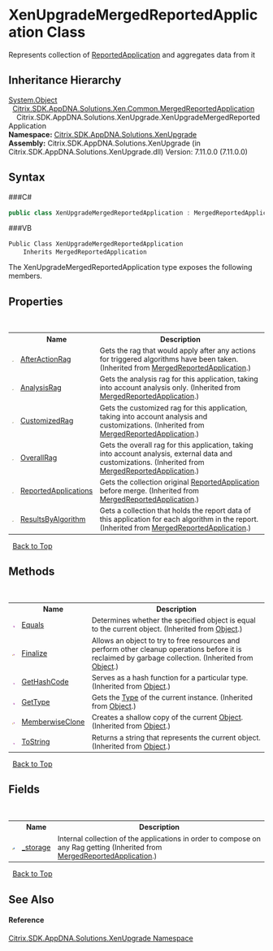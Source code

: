 # XenUpgradeMergedReportedApplication Class
 

Represents collection of <a href="T_Citrix_SDK_AppDNA_ReportedApplication">ReportedApplication</a> and aggregates data from it


## Inheritance Hierarchy
<a href="http://msdn2.microsoft.com/en-us/library/e5kfa45b" target="_blank">System.Object</a><br />&nbsp;&nbsp;<a href="T_Citrix_SDK_AppDNA_Solutions_Xen_Common_MergedReportedApplication">Citrix.SDK.AppDNA.Solutions.Xen.Common.MergedReportedApplication</a><br />&nbsp;&nbsp;&nbsp;&nbsp;Citrix.SDK.AppDNA.Solutions.XenUpgrade.XenUpgradeMergedReportedApplication<br />
**Namespace:**&nbsp;<a href="N_Citrix_SDK_AppDNA_Solutions_XenUpgrade">Citrix.SDK.AppDNA.Solutions.XenUpgrade</a><br />**Assembly:**&nbsp;Citrix.SDK.AppDNA.Solutions.XenUpgrade (in Citrix.SDK.AppDNA.Solutions.XenUpgrade.dll) Version: 7.11.0.0 (7.11.0.0)

## Syntax

###C#
```csharp
public class XenUpgradeMergedReportedApplication : MergedReportedApplication
```

###VB
```vbnet
Public Class XenUpgradeMergedReportedApplication
	Inherits MergedReportedApplication
```

The XenUpgradeMergedReportedApplication type exposes the following members.


## Properties
&nbsp;<table><tr><th></th><th>Name</th><th>Description</th></tr><tr><td>![Public property](media/pubproperty.gif "Public property")</td><td><a href="P_Citrix_SDK_AppDNA_Solutions_Xen_Common_MergedReportedApplication_AfterActionRag">AfterActionRag</a></td><td>
Gets the rag that would apply after any actions for triggered algorithms have been taken.
 (Inherited from <a href="T_Citrix_SDK_AppDNA_Solutions_Xen_Common_MergedReportedApplication">MergedReportedApplication</a>.)</td></tr><tr><td>![Public property](media/pubproperty.gif "Public property")</td><td><a href="P_Citrix_SDK_AppDNA_Solutions_Xen_Common_MergedReportedApplication_AnalysisRag">AnalysisRag</a></td><td>
Gets the analysis rag for this application, taking into account analysis only.
 (Inherited from <a href="T_Citrix_SDK_AppDNA_Solutions_Xen_Common_MergedReportedApplication">MergedReportedApplication</a>.)</td></tr><tr><td>![Public property](media/pubproperty.gif "Public property")</td><td><a href="P_Citrix_SDK_AppDNA_Solutions_Xen_Common_MergedReportedApplication_CustomizedRag">CustomizedRag</a></td><td>
Gets the customized rag for this application, taking into account analysis and customizations.
 (Inherited from <a href="T_Citrix_SDK_AppDNA_Solutions_Xen_Common_MergedReportedApplication">MergedReportedApplication</a>.)</td></tr><tr><td>![Public property](media/pubproperty.gif "Public property")</td><td><a href="P_Citrix_SDK_AppDNA_Solutions_Xen_Common_MergedReportedApplication_OverallRag">OverallRag</a></td><td>
Gets the overall rag for this application, taking into account analysis, external data and customizations.
 (Inherited from <a href="T_Citrix_SDK_AppDNA_Solutions_Xen_Common_MergedReportedApplication">MergedReportedApplication</a>.)</td></tr><tr><td>![Public property](media/pubproperty.gif "Public property")</td><td><a href="P_Citrix_SDK_AppDNA_Solutions_Xen_Common_MergedReportedApplication_ReportedApplications">ReportedApplications</a></td><td>
Gets the collection original <a href="T_Citrix_SDK_AppDNA_ReportedApplication">ReportedApplication</a> before merge.
 (Inherited from <a href="T_Citrix_SDK_AppDNA_Solutions_Xen_Common_MergedReportedApplication">MergedReportedApplication</a>.)</td></tr><tr><td>![Public property](media/pubproperty.gif "Public property")</td><td><a href="P_Citrix_SDK_AppDNA_Solutions_Xen_Common_MergedReportedApplication_ResultsByAlgorithm">ResultsByAlgorithm</a></td><td>
Gets a collection that holds the report data of this application for each algorithm in the report.
 (Inherited from <a href="T_Citrix_SDK_AppDNA_Solutions_Xen_Common_MergedReportedApplication">MergedReportedApplication</a>.)</td></tr></table>&nbsp;
<a href="#xenupgrademergedreportedapplication-class">Back to Top</a>

## Methods
&nbsp;<table><tr><th></th><th>Name</th><th>Description</th></tr><tr><td>![Public method](media/pubmethod.gif "Public method")</td><td><a href="http://msdn2.microsoft.com/en-us/library/bsc2ak47" target="_blank">Equals</a></td><td>
Determines whether the specified object is equal to the current object.
 (Inherited from <a href="http://msdn2.microsoft.com/en-us/library/e5kfa45b" target="_blank">Object</a>.)</td></tr><tr><td>![Protected method](media/protmethod.gif "Protected method")</td><td><a href="http://msdn2.microsoft.com/en-us/library/4k87zsw7" target="_blank">Finalize</a></td><td>
Allows an object to try to free resources and perform other cleanup operations before it is reclaimed by garbage collection.
 (Inherited from <a href="http://msdn2.microsoft.com/en-us/library/e5kfa45b" target="_blank">Object</a>.)</td></tr><tr><td>![Public method](media/pubmethod.gif "Public method")</td><td><a href="http://msdn2.microsoft.com/en-us/library/zdee4b3y" target="_blank">GetHashCode</a></td><td>
Serves as a hash function for a particular type.
 (Inherited from <a href="http://msdn2.microsoft.com/en-us/library/e5kfa45b" target="_blank">Object</a>.)</td></tr><tr><td>![Public method](media/pubmethod.gif "Public method")</td><td><a href="http://msdn2.microsoft.com/en-us/library/dfwy45w9" target="_blank">GetType</a></td><td>
Gets the <a href="http://msdn2.microsoft.com/en-us/library/42892f65" target="_blank">Type</a> of the current instance.
 (Inherited from <a href="http://msdn2.microsoft.com/en-us/library/e5kfa45b" target="_blank">Object</a>.)</td></tr><tr><td>![Protected method](media/protmethod.gif "Protected method")</td><td><a href="http://msdn2.microsoft.com/en-us/library/57ctke0a" target="_blank">MemberwiseClone</a></td><td>
Creates a shallow copy of the current <a href="http://msdn2.microsoft.com/en-us/library/e5kfa45b" target="_blank">Object</a>.
 (Inherited from <a href="http://msdn2.microsoft.com/en-us/library/e5kfa45b" target="_blank">Object</a>.)</td></tr><tr><td>![Public method](media/pubmethod.gif "Public method")</td><td><a href="http://msdn2.microsoft.com/en-us/library/7bxwbwt2" target="_blank">ToString</a></td><td>
Returns a string that represents the current object.
 (Inherited from <a href="http://msdn2.microsoft.com/en-us/library/e5kfa45b" target="_blank">Object</a>.)</td></tr></table>&nbsp;
<a href="#xenupgrademergedreportedapplication-class">Back to Top</a>

## Fields
&nbsp;<table><tr><th></th><th>Name</th><th>Description</th></tr><tr><td>![Protected field](media/protfield.gif "Protected field")</td><td><a href="F_Citrix_SDK_AppDNA_Solutions_Xen_Common_MergedReportedApplication__storage">_storage</a></td><td>
Internal collection of the applications in order to compose on any Rag getting
 (Inherited from <a href="T_Citrix_SDK_AppDNA_Solutions_Xen_Common_MergedReportedApplication">MergedReportedApplication</a>.)</td></tr></table>&nbsp;
<a href="#xenupgrademergedreportedapplication-class">Back to Top</a>

## See Also


#### Reference
<a href="N_Citrix_SDK_AppDNA_Solutions_XenUpgrade">Citrix.SDK.AppDNA.Solutions.XenUpgrade Namespace</a><br />